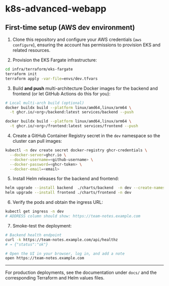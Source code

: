 # k8s-advanced-webapp

## First-time setup (AWS **dev** environment)

1. Clone this repository and configure your AWS credentials (`aws configure`), ensuring the account has permissions to provision EKS and related resources.

2. Provision the EKS Fargate infrastructure:

```bash
cd infra/terraform/eks-fargate
terraform init
terraform apply -var-file=envs/dev.tfvars
```

3. Build **and push** multi-architecture Docker images for the backend and frontend (or let GitHub Actions do this for you):

```bash
# Local multi-arch build (optional)
docker buildx build --platform linux/amd64,linux/arm64 \
  -t ghcr.io/<org>/backend:latest services/backend --push

docker buildx build --platform linux/amd64,linux/arm64 \
  -t ghcr.io/<org>/frontend:latest services/frontend --push
```

4. Create a GitHub Container Registry secret in the `dev` namespace so the cluster can pull images:

```bash
kubectl -n dev create secret docker-registry ghcr-credentials \
  --docker-server=ghcr.io \
  --docker-username=<github-username> \
  --docker-password=<ghcr-token> \
  --docker-email=<email>
```

5. Install Helm releases for the backend and frontend:

```bash
helm upgrade --install backend  ./charts/backend  -n dev --create-namespace
helm upgrade --install frontend ./charts/frontend -n dev
```

6. Verify the pods and obtain the ingress URL:

```bash
kubectl get ingress -n dev
# ADDRESS column should show: https://team-notes.example.com
```

7. Smoke-test the deployment:

```bash
# Backend health endpoint
curl -k https://team-notes.example.com/api/healthz
# → {"status":"ok"}

# Open the UI in your browser, log in, and add a note
open https://team-notes.example.com
```

---

For production deployments, see the documentation under `docs/` and the corresponding Terraform and Helm values files.
